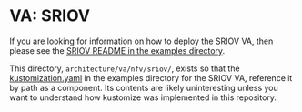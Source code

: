 # VA: SRIOV

If you are looking for information on how to deploy the SRIOV VA, then
please see the
[SRIOV README in the examples directory](../../../examples/va/nfv/sriov/README.md).

This directory, `architecture/va/nfv/sriov/`, exists so that the
[kustomization.yaml](../../../examples/va/nfv/sriov/kustomization.yaml)
in the examples directory for the SRIOV VA, reference it by path as a
component. Its contents are likely uninteresting unless you want to
understand how kustomize was implemented in this repository.
